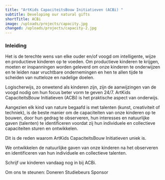 ```yaml
---
title: "ArtKids CapaciteitsBouw Initiatieven (ACBi) "
subtitle: Developing our natural gifts
shortTitle: ACBi
image: /uploads/projects/capacity.jpg
changed: /uploads/projects/capacity-2.jpg
---
```

### Inleiding

Het is de terechte wens van elke ouder en/of voogd om intelligente, wijze en productieve kinderen op te voeden. Om productieve kinderen te krijgen, moeten er inspanningen worden geleverd om onze kinderen te onderwijzen en te leiden naar vruchtbare ondernemingen en hen te allen tijde te scheiden van nutteloze en nadelige doelen.

Logischerwijs, zo onwetend als kinderen zijn, zijn de aanwijzingen van de voogd nodig om hun focus beter vorm te geven 24/7. ArtKids CapaciteitsBouw Initiatieven (ACBi) is het praktische aspect van onderwijs.

Aangezien elk kind van nature begaafd is met talenten (kunst, creativiteit of techniek), is de beste manier om de capaciteiten van onze kinderen op te bouwen, door hun gedrag te observeren, hun interesses en natuurlijke gaven (talenten) te identificeren voordat zij hun individuele en collectieve capaciteiten sturen en ontwikkelen.

Dit is de reden waarom ArtKids CapaciteitsBouw Initiatieven uniek is.

We ontwikkelen de natuurlijke gaven van onze kinderen na het observeren en identificeren van hun individuele en collectieve talenten.

Schrijf uw kinderen vandaag nog in bij ACBi.

Om ons te steunen:
Doneren
Studiebeurs
Sponsor